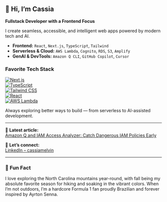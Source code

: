 ## 👋 Hi, I’m Cassia  
**Fullstack Developer with a Frontend Focus**

I create seamless, accessible, and intelligent web apps powered by modern tech and AI.

- **Frontend:** `React`, `Next.js`, `TypeScript`, `Tailwind`  
- **Serverless & Cloud:** `AWS Lambda`, `Cognito`, `RDS`, `S3`, `Amplify`  
- **GenAI & DevTools:** `Amazon Q CLI`, `GitHub Copilot`, `Cursor`  

### Favorite Tech Stack
[![Next.js](https://img.shields.io/badge/Next.js-14-black?style=flat-square&logo=next.js)](https://nextjs.org/)  
[![TypeScript](https://img.shields.io/badge/TypeScript-5.0-blue?style=flat-square&logo=typescript)](https://www.typescriptlang.org/)  
[![Tailwind CSS](https://img.shields.io/badge/Tailwind_CSS-4.0-38B2AC?style=flat-square&logo=tailwind-css)](https://tailwindcss.com/)  
[![React](https://img.shields.io/badge/React-18-blue?style=flat-square&logo=react)](https://reactjs.org/)  
[![AWS Lambda](https://img.shields.io/badge/AWS_Lambda-Serverless-orange?style=flat-square&logo=amazon-aws)](https://aws.amazon.com/lambda/)  


Always exploring better ways to build — from serverless to AI-assisted development.

---

📄 **Latest article:**  
[Amazon Q and IAM Access Analyzer: Catch Dangerous IAM Policies Early](https://builder.aws.com/content/30bT1ycIX5Jzf9JitzznnRQvjPU/amazon-q-and-iam-access-analyzer-catch-dangerous-iam-policies-early)

🔗 **Let’s connect:**  
[LinkedIn – cassiamelvin](https://www.linkedin.com/in/cassiamelvin/)

---

### 🌲 Fun Fact

I love exploring the North Carolina mountains year-round, with fall being my absolute favorite season for hiking and soaking in the vibrant colors. When I’m not outdoors, I’m a hardcore Formula 1 fan proudly Brazilian and forever inspired by Ayrton Senna.
